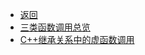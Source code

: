 * [返回](../README.md)
* [三类函数调用总览](./Function_Invocation.md)
* [C++继承关系中的虚函数调用](./VFunction_Invocation.md)






